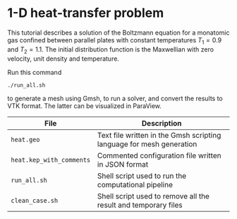 # 1-D heat-transfer problem

This tutorial describes a solution of the Boltzmann equation
for a monatomic gas confined between parallel plates with constant temperatures
$T_1=0.9$ and $T_2=1.1$. The initial distribution function is the Maxwellian
with zero velocity, unit density and temperature.

Run this command

```shell
./run_all.sh
```

to generate a mesh using Gmsh, to run a solver, and convert the results to VTK format.
The latter can be visualized in ParaView.

| File | Description |
| --- | --- |
| `heat.geo` | Text file written in the Gmsh scripting language for mesh generation |
| `heat.kep_with_comments` | Commented configuration file written in JSON format |
| `run_all.sh` | Shell script used to run the computational pipeline |
| `clean_case.sh` | Shell script used to remove all the result and temporary files |
